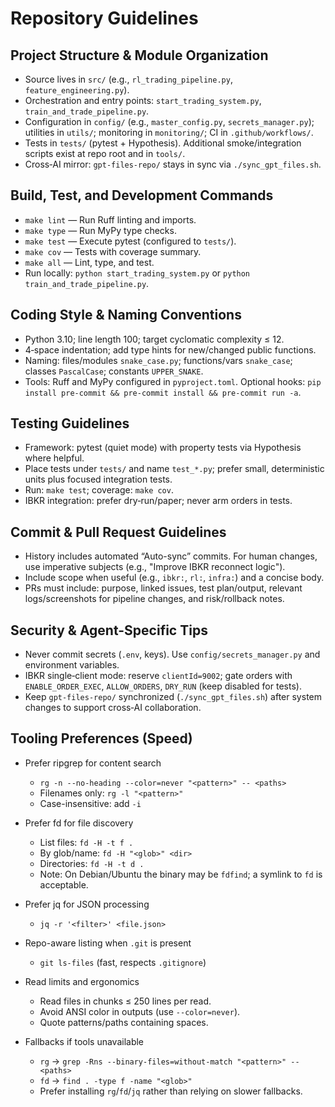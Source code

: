 # Repository Guidelines

## Project Structure & Module Organization
- Source lives in `src/` (e.g., `rl_trading_pipeline.py`, `feature_engineering.py`).
- Orchestration and entry points: `start_trading_system.py`, `train_and_trade_pipeline.py`.
- Configuration in `config/` (e.g., `master_config.py`, `secrets_manager.py`); utilities in `utils/`; monitoring in `monitoring/`; CI in `.github/workflows/`.
- Tests in `tests/` (pytest + Hypothesis). Additional smoke/integration scripts exist at repo root and in `tools/`.
- Cross‑AI mirror: `gpt-files-repo/` stays in sync via `./sync_gpt_files.sh`.

## Build, Test, and Development Commands
- `make lint` — Run Ruff linting and imports.
- `make type` — Run MyPy type checks.
- `make test` — Execute pytest (configured to `tests/`).
- `make cov` — Tests with coverage summary.
- `make all` — Lint, type, and test.
- Run locally: `python start_trading_system.py` or `python train_and_trade_pipeline.py`.

## Coding Style & Naming Conventions
- Python 3.10; line length 100; target cyclomatic complexity ≤ 12.
- 4‑space indentation; add type hints for new/changed public functions.
- Naming: files/modules `snake_case.py`; functions/vars `snake_case`; classes `PascalCase`; constants `UPPER_SNAKE`.
- Tools: Ruff and MyPy configured in `pyproject.toml`. Optional hooks: `pip install pre-commit && pre-commit install && pre-commit run -a`.

## Testing Guidelines
- Framework: pytest (quiet mode) with property tests via Hypothesis where helpful.
- Place tests under `tests/` and name `test_*.py`; prefer small, deterministic units plus focused integration tests.
- Run: `make test`; coverage: `make cov`.
- IBKR integration: prefer dry‑run/paper; never arm orders in tests.

## Commit & Pull Request Guidelines
- History includes automated “Auto-sync” commits. For human changes, use imperative subjects (e.g., "Improve IBKR reconnect logic").
- Include scope when useful (e.g., `ibkr:`, `rl:`, `infra:`) and a concise body.
- PRs must include: purpose, linked issues, test plan/output, relevant logs/screenshots for pipeline changes, and risk/rollback notes.

## Security & Agent-Specific Tips
- Never commit secrets (`.env`, keys). Use `config/secrets_manager.py` and environment variables.
- IBKR single‑client mode: reserve `clientId=9002`; gate orders with `ENABLE_ORDER_EXEC`, `ALLOW_ORDERS`, `DRY_RUN` (keep disabled for tests).
- Keep `gpt-files-repo/` synchronized (`./sync_gpt_files.sh`) after system changes to support cross‑AI collaboration.

## Tooling Preferences (Speed)

- Prefer ripgrep for content search
  - `rg -n --no-heading --color=never "<pattern>" -- <paths>`
  - Filenames only: `rg -l "<pattern>"`
  - Case-insensitive: add `-i`

- Prefer fd for file discovery
  - List files: `fd -H -t f .`
  - By glob/name: `fd -H "<glob>" <dir>`
  - Directories: `fd -H -t d .`
  - Note: On Debian/Ubuntu the binary may be `fdfind`; a symlink to `fd` is acceptable.

- Prefer jq for JSON processing
  - `jq -r '<filter>' <file.json>`

- Repo-aware listing when `.git` is present
  - `git ls-files` (fast, respects `.gitignore`)

- Read limits and ergonomics
  - Read files in chunks ≤ 250 lines per read.
  - Avoid ANSI color in outputs (use `--color=never`).
  - Quote patterns/paths containing spaces.

- Fallbacks if tools unavailable
  - `rg` → `grep -Rns --binary-files=without-match "<pattern>" -- <paths>`
  - `fd` → `find . -type f -name "<glob>"`
  - Prefer installing `rg`/`fd`/`jq` rather than relying on slower fallbacks.
